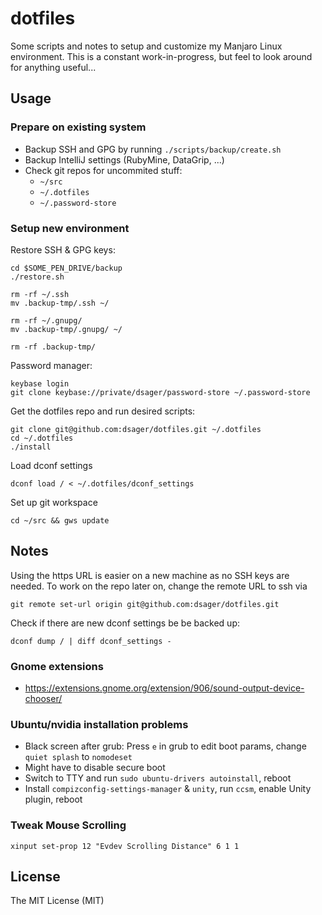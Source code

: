 # dotfiles

Some scripts and notes to setup and customize my Manjaro Linux environment.
This is a constant work-in-progress, but feel to look around for anything useful...

## Usage

### Prepare on existing system

- Backup SSH and GPG by running `./scripts/backup/create.sh`
- Backup IntelliJ settings (RubyMine, DataGrip, ...)
- Check git repos for uncommited stuff:
  - `~/src`
  - `~/.dotfiles`
  - `~/.password-store`

### Setup new environment

Restore SSH & GPG keys:
```
cd $SOME_PEN_DRIVE/backup
./restore.sh

rm -rf ~/.ssh
mv .backup-tmp/.ssh ~/

rm -rf ~/.gnupg/
mv .backup-tmp/.gnupg/ ~/

rm -rf .backup-tmp/
```

Password manager:
```
keybase login
git clone keybase://private/dsager/password-store ~/.password-store
```

Get the dotfiles repo and run desired scripts:
```
git clone git@github.com:dsager/dotfiles.git ~/.dotfiles
cd ~/.dotfiles
./install
```

Load dconf settings
```
dconf load / < ~/.dotfiles/dconf_settings
```

Set up git workspace
```
cd ~/src && gws update
```

## Notes

Using the https URL is easier on a new machine as no SSH keys are needed. To work on the repo later on, change the remote URL to ssh via
```
git remote set-url origin git@github.com:dsager/dotfiles.git
```

Check if there are new dconf settings be be backed up:
```
dconf dump / | diff dconf_settings -
```

### Gnome extensions

- https://extensions.gnome.org/extension/906/sound-output-device-chooser/

### Ubuntu/nvidia installation problems

- Black screen after grub: Press `e` in grub to edit boot params, change `quiet splash` to `nomodeset`
- Might have to disable secure boot
- Switch to TTY and run `sudo ubuntu-drivers autoinstall`, reboot
- Install `compizconfig-settings-manager` & `unity`, run `ccsm`, enable Unity plugin, reboot

### Tweak Mouse Scrolling

```
xinput set-prop 12 "Evdev Scrolling Distance" 6 1 1
```

## License

The MIT License (MIT)
